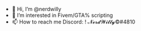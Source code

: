 - 👋 Hi, I’m @nerdwilly
- 👀 I’m interested in Fivem/GTA% scripting
- 📫 How to reach me Discord: ! 𝓝𝓮𝓻𝓭𝓦𝓲𝓵𝓵𝔂©#4810

<!---
nerdwilly/nerdwilly is a ✨ special ✨ repository because its `README.md` (this file) appears on your GitHub profile.
You can click the Preview link to take a look at your changes.
--->
